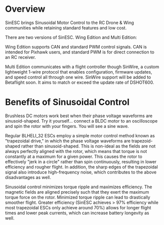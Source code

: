 # Overview
SinESC brings Sinusoidal Motor Control to the RC Drone & Wing communities while retaining standard features and low cost.

There are two versions of SinESC. Wing Edition and Multi Edition:

Wing Edition supports CAN and standard PWM control signals. CAN is intended for Pixhawk users, and standard PWM is for direct connection to an RC receiver.

Multi Edition communicates with a flight controller though SinWire, a custom lightweight 1-wire protocol that enables configuration, firmware updates, and speed control all through one wire.
SinWire support will be added to Betaflight soon. It aims to match or exceed the update rate of DSHOT600.
# Benefits of Sinusoidal Control
Brushless DC motors work best when their phase voltage waveforms are sinusoid-shaped. Try it yourself... connect a BLDC motor to an oscilloscope and spin the rotor with your fingers. You will see a sine wave. 

Regular BLHELI_32 ESCs employ a simple motor control method known as "trapezoidal drive," in which the phase voltage waveforms are trapezoid-shaped rather than sinusoid-shaped. This is non-ideal as the fields are not always perfectly aligned with the rotor, which means that torque is not constantly at a maximum for a given power. This causes the rotor to effectively "jerk in a circle" rather than spin continuously, resulting in lower efficiency and rougher flight. In addition, the sharp edges of the trapezoidal signal also introduce high-frequency noise, which contributes to the above disadvantages as well.

Sinusoidal control minimizes torque ripple and maximizes efficiency. The magnetic fields are aligned precisely such that they exert the maximum torque force on the rotor. Minimized torque ripple can lead to drastically smoother flight. Greater efficiency (SinESC achieves > 97% efficiency while most trapezoidal ESCs only achieve around 70%) allows for longer flight times and lower peak currents, which can increase battery longevity as well.
